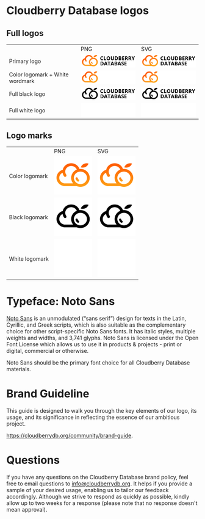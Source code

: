 # Cloudberry Database logos

## Full logos

<table align="center">
	<tr>
		<td></td>
		<td>PNG</td>
		<td>SVG</td>
	</tr>
	<tr>
        <td>Primary logo</td>
        <td><img src="./logos/full_color_black.png" width="200"></td>
        <td><img src="./logos/full_color_black.svg" width="200"></td>
	</tr>
    <tr>
        <td>Color logomark + White wordmark</td>
        <td><img src="./logos/full_color_white.png" width="200"></td>
        <td><img src="./logos/full_color_white.svg" width="200"></td>
	</tr>
    <tr>
        <td>Full black logo</td>
        <td><img src="./logos/full_black_black.png" width="200"></td>
        <td><img src="./logos/full_black_black.svg" width="200"></td>
	</tr>
    <tr>
        <td>Full white logo</td>
        <td><img src="./logos/full_white_white.png" width="200"></td>
        <td><img src="./logos/full_white_white.svg" width="200"></td>
	</tr>
</table>

## Logo marks

<table align="center">
	<tr>
		<td></td>
		<td>PNG</td>
		<td>SVG</td>
	</tr>
	<tr>
        <td>Color logomark</td>
        <td><img src="./logos/logomark_color.png" width="100"></td>
        <td><img src="./logos/logomark_color.svg" width="100"></td>
	</tr>
    <tr>
        <td>Black logomark</td>
        <td><img src="./logos/logomark_black.png" width="100"></td>
        <td><img src="./logos/logomark_black.svg" width="100"></td>
	</tr>
    <tr>
        <td>White logomark</td>
        <td><img src="./logos/logomark_white.png" width="100"></td>
        <td><img src="./logos/logomark_white.svg" width="100"></td>
	</tr>
</table>

# Typeface: Noto Sans

[Noto Sans](https://fonts.google.com/noto/specimen/Noto+Sans) is an unmodulated (“sans serif”) design for texts in the Latin, Cyrillic, and Greek scripts, which is also suitable as the complementary choice for other script-specific Noto Sans fonts. It has italic styles, multiple weights and widths, and 3,741 glyphs. Noto Sans is licensed under the Open Font License which allows us to use it in products & projects - print or digital, commercial or otherwise.

Noto Sans should be the primary font choice for all Cloudberry Database materials.

# Brand Guideline

This guide is designed to walk you through the key elements of our logo, its usage, and its significance in reflecting the essence of our ambitious project.

https://cloudberrydb.org/community/brand-guide.

# Questions

If you have any questions on the Cloudberry Database brand policy, feel free to email questions to info@cloudberrydb.org. It helps if you provide a sample of your desired usage, enabling us to tailor our feedback accordingly. Although we strive to respond as quickly as possible, kindly allow up to two weeks for a response (please note that no response doesn't mean approval).